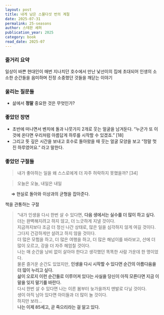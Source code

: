 ```yaml
---
layout: post
title: 내게 남은 스물다섯 번의 계절
date: 2025-07-31
permalink: 25-seasons
author: 스테판 셰퍼
publication_year: 2025
category: book
read_date: 2025-07
---
```


### 줄거리 요약

일상이 바쁜 현대인이 매번 지나치던 호수에서 만난 낯선이의 집에 초대되어 인생의 소소한 순간들을 음미하며 진정 소중했던 것들을 깨닫는 이야기

### 울리는 질문들

- 삶에서 **정말** 중요한 것은 무엇인가?

### 좋았던 장면

- 초반에 떠나면서 벤치에 돌과 나뭇가지 2개로 웃는 얼굴을 남겨둔다. “누군가 또 이것에 온다면 우리처럼 아름답게 하루를 시작할 수 있겠죠.” [18]
- 그리고 뜻 깊은 시간을 보내고 호수로 돌아왔을 때 웃는 얼굴 모양을 보고 “정말 멋진 하루였어요.” 라고 말한다.

### 좋았던 구절들

> 내가 좋아하는 일을 왜 스스로에게 더 자주 허락하지 못했을까? [34]

> 오늘은 오늘, 내일은 내일

&nbsp;&nbsp;&nbsp;&nbsp; ⇒ 현실로 돌아와 이상과의 균형을 잡아준다.

책을 관통하는 구절

> “내가 인생을 다시 한번 살 수 있다면, **다음 생에서는 실수를 더 많이 하고 싶다.**<br/>
더는 완벽해지려고 하지 않고, 더 느긋하게 지낼 것이다.<br/>
지금까지보다 조금 더 정신 나간 상태로, 많은 일을 심각하지 않게 여길 것이다.<br/>
그다지 건강하게만 살려고 하지 않을 것이다.<br/>
더 많은 모험을 하고, 더 많은 여행을 하고, 더 많은 해넘이를 바라보고, 산에 더 많이 오르고, 강을 더 자주 헤엄칠 것이다.<br/>
나는 매 순간을 낭비 없이 살아야 한다고 생각했던 똑똑한 사람 가운데 한 명이었다.<br/>
물론 즐거운 순간도 있었지만, **<emphasis>인생을 다시 시작할 수 있다면 순간의 아름다움을 더 많이 누리고 싶다.</emphasis>**<br/>
**삶이 오로지 이런 순간들로 이루어져 있다는 사실을 당신이 아직 모른다면 지금 이 말을 잊지 말기를 바란다.**<br/>
다시 한번 살 수 있다면 나는 이른 봄부터 늦가을까지 맨발로 다닐 것이다.<br/>
생이 아직 남아 있다면 아이들과 더 많이 놀 것이다.<br/>
하지만 보라…<br/>
**나는 이제 85세고, 곧 죽으리라는 걸 알고 있다.**<br/>
>
